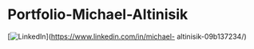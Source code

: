 # Portfolio-Michael-Altinisik


[<img src="https://img.shields.io/badge/LinkedIn-blue?style=for-the-badge&logo=linkedin&logoColor=white" alt="LinkedIn"/>](https://www.linkedin.com/in/michael-    altinisik-09b137234/)

 



